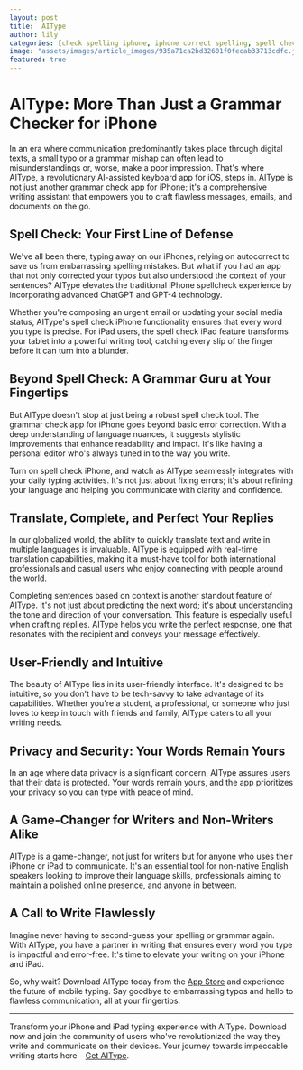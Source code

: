 ```yaml
---
layout: post
title:  AIType
author: lily
categories: [check spelling iphone, iphone correct spelling, spell check ipad, turn on spell check iphone, grammar check app for iphone, iphone spellcheck, spell check iphone]
image: "assets/images/article_images/935a71ca2bd32601f0fecab33713cdfc.jpg"
featured: true
---
```


# AIType: More Than Just a Grammar Checker for iPhone

In an era where communication predominantly takes place through digital texts, a small typo or a grammar mishap can often lead to misunderstandings or, worse, make a poor impression. That's where AIType, a revolutionary AI-assisted keyboard app for iOS, steps in. AIType is not just another grammar check app for iPhone; it's a comprehensive writing assistant that empowers you to craft flawless messages, emails, and documents on the go.

## Spell Check: Your First Line of Defense

We've all been there, typing away on our iPhones, relying on autocorrect to save us from embarrassing spelling mistakes. But what if you had an app that not only corrected your typos but also understood the context of your sentences? AIType elevates the traditional iPhone spellcheck experience by incorporating advanced ChatGPT and GPT-4 technology.

Whether you're composing an urgent email or updating your social media status, AIType's spell check iPhone functionality ensures that every word you type is precise. For iPad users, the spell check iPad feature transforms your tablet into a powerful writing tool, catching every slip of the finger before it can turn into a blunder.

## Beyond Spell Check: A Grammar Guru at Your Fingertips

But AIType doesn't stop at just being a robust spell check tool. The grammar check app for iPhone goes beyond basic error correction. With a deep understanding of language nuances, it suggests stylistic improvements that enhance readability and impact. It's like having a personal editor who's always tuned in to the way you write.

Turn on spell check iPhone, and watch as AIType seamlessly integrates with your daily typing activities. It's not just about fixing errors; it's about refining your language and helping you communicate with clarity and confidence.

## Translate, Complete, and Perfect Your Replies

In our globalized world, the ability to quickly translate text and write in multiple languages is invaluable. AIType is equipped with real-time translation capabilities, making it a must-have tool for both international professionals and casual users who enjoy connecting with people around the world.

Completing sentences based on context is another standout feature of AIType. It's not just about predicting the next word; it's about understanding the tone and direction of your conversation. This feature is especially useful when crafting replies. AIType helps you write the perfect response, one that resonates with the recipient and conveys your message effectively.

## User-Friendly and Intuitive

The beauty of AIType lies in its user-friendly interface. It's designed to be intuitive, so you don't have to be tech-savvy to take advantage of its capabilities. Whether you're a student, a professional, or someone who just loves to keep in touch with friends and family, AIType caters to all your writing needs.

## Privacy and Security: Your Words Remain Yours

In an age where data privacy is a significant concern, AIType assures users that their data is protected. Your words remain yours, and the app prioritizes your privacy so you can type with peace of mind.

## A Game-Changer for Writers and Non-Writers Alike

AIType is a game-changer, not just for writers but for anyone who uses their iPhone or iPad to communicate. It's an essential tool for non-native English speakers looking to improve their language skills, professionals aiming to maintain a polished online presence, and anyone in between.

## A Call to Write Flawlessly

Imagine never having to second-guess your spelling or grammar again. With AIType, you have a partner in writing that ensures every word you type is impactful and error-free. It's time to elevate your writing on your iPhone and iPad.

So, why wait? Download AIType today from the [App Store](https://apps.apple.com/us/app/aitype-grammar-check-keyboard/id6469163944) and experience the future of mobile typing. Say goodbye to embarrassing typos and hello to flawless communication, all at your fingertips.

---

Transform your iPhone and iPad typing experience with AIType. Download now and join the community of users who've revolutionized the way they write and communicate on their devices. Your journey towards impeccable writing starts here – [Get AIType](https://apps.apple.com/us/app/aitype-grammar-check-keyboard/id6469163944).
